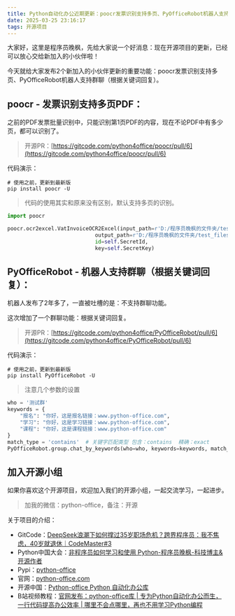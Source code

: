 ```yaml
---
title: Python自动化办公近期更新：poocr发票识别支持多页、PyOfficeRobot机器人支持群聊
date: 2025-03-25 23:16:17
tags: 开源项目
---
```


大家好，这里是程序员晚枫，先给大家说一个好消息：现在开源项目的更新，已经可以放心交给新加入的小伙伴啦！

今天就给大家发布2个新加入的小伙伴更新的重要功能：poocr发票识别支持多页、PyOfficeRobot机器人支持群聊（根据关键词回复）。

## poocr - 发票识别支持多页PDF：


之前的PDF发票批量识别中，只能识别第1页PDF的内容，现在不论PDF中有多少页，都可以识别了。


> 开源PR：[https://gitcode.com/python4office/poocr/pull/6](https://gitcode.com/python4office/poocr/pull/6)

代码演示：

```shell
# 使用之前，更新到最新版
pip install poocr -U
```

> 代码的使用其实和原来没有区别，默认支持多页的识别。

```python
import poocr

poocr.ocr2excel.VatInvoiceOCR2Excel(input_path=r'D:/程序员晚枫的文件夹/test_files/VatInvoiceOCR/img.pdf',
                            output_path=r'D:/程序员晚枫的文件夹/test_files/VatInvoiceOCR',
                            id=self.SecretId,
                            key=self.SecretKey)

```

## PyOfficeRobot - 机器人支持群聊（根据关键词回复）：

机器人发布了2年多了，一直被吐槽的是：不支持群聊功能。

这次增加了一个群聊功能：根据关键词回复。

> 开源PR：[https://gitcode.com/python4office/PyOfficeRobot/pull/6](https://gitcode.com/python4office/PyOfficeRobot/pull/6)


代码演示：


```shell
# 使用之前，更新到最新版
pip install PyOfficeRobot -U
```


> 注意几个参数的设置

```python
who = '测试群'
keywords = {
    "报名": "你好，这是报名链接：www.python-office.com",
    "学习": "你好，这是学习链接：www.python-office.com",
    "课程": "你好，这是课程链接：www.python-office.com"
}
match_type = 'contains'  # 关键字匹配类型 包含：contains  精确：exact
PyOfficeRobot.group.chat_by_keywords(who=who, keywords=keywords, match_type=match_type)
```

## 加入开源小组

如果你喜欢这个开源项目，欢迎加入我们的开源小组，一起交流学习，一起进步。

> 加我的微信：python-office，备注：开源

关于项目的介绍：

- GitCode：[DeepSeek浪潮下如何撑过35岁职场危机？跨界程序员：我不焦虑，40岁就退休｜CodeMaster#3](https://mp.weixin.qq.com/s/RC54o9C4F87fyAebJUE0kg)
- Python中国大会：[非程序员如何学习和使用 Python-程序员晚枫-科技博主&开源作者](https://www.bilibili.com/video/BV1Y6qWYWEyQ/?spm_id_from=333.1387.homepage.video_card.click&vd_source=ca20bb8763fcb18660aa74d7a87234fa)
- Pypi：[python-office](https://pypi.org/project/python-office/)
- 官网：[python-office.com](https://python-office.com)
- 开源中国：[Python-office Python 自动化办公库](https://www.oschina.net/p/python-office)
- B站视频教程：[官网发布：python-office库 | 专为Python自动化办公而生，一行代码提高办公效率 | 哪里不会点哪里，再也不用学习Python编程](https://www.bilibili.com/video/BV1pT4y1k7FH/?spm_id_from=333.1387.0.0&vd_source=ca20bb8763fcb18660aa74d7a87234fa)
